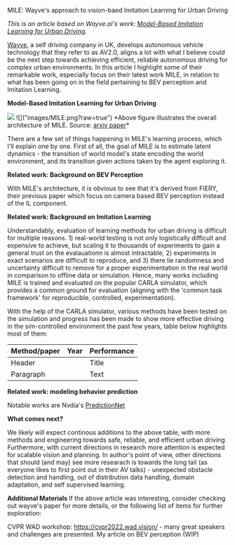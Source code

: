 MILE: Wayve's approach to vision-baed Imitation Learning for Urban Driving

*This is an article based on Wayve.ai's work: <a href='https://arxiv.org/pdf/2210.07729.pdf'>Model-Based Imitation Learning for Urban Driving</a>.*

<a href='https://www.wayve.ai/'>Wayve</a>, a self driving company in UK, develops autonomous vehicle technology that they refer to as AV2.0, aligns a lot with what I believe could be the next step towards achieving efficient, reliable autonomous driving for complex urban environments. In this article I highlight some of their remarkable work, especially focus on their latest work MILE, in relation to what has been going on in the field pertaining to BEV perception and Imitation Learning.

<b>Model-Based Imitation Learning for Urban Driving</b>

<img src=/>
![]("images/MILE.png?raw=true")
*Above figure illustrates the overall architecture of MILE. Source: <a href='https://arxiv.org/pdf/2210.07729.pdf'>arxiv paper</a>*

There are a few set of things happening in MILE's learning process, which I'll explain one by one. First of all, the goal of MILE is to estimate latent dynamics - the transition of world model's state encoding the world environment, and its transition given actions taken by the agent exploring it. 


<b>Related work: Background on BEV Perception</b>

With MILE's architecture, it is obvious to see that it's derived from <aa href='https://arxiv.org/abs/2104.10490'>FIERY</a>, their previous paper which focus on camera based BEV perception instead of the IL component. 

<b>Related work: Background on Imitation Learning</b>

Understandably, evaluation of learning methods for urban driving is difficult for multiple reasons. 1) real-world testing is not only logistically difficult and expensive to achieve, but scaling it to thousands of experiments to gain a general trust on the evalauationn is almost intractable, 2) experiments in exact scenarios are difficult to reproduce, and 3) there lie randomness and uncertainty difficult to remove for a proper experimentation in the real world in comparison to offline data or simulation. Hence, many works including MILE is trained and evaluated on the popular CARLA simulator, which provides a common ground for evaluation (aligning with the 'common task framework' for reproducible, controlled, experimentation).

With the help of the CARLA simulator, various methods have been tested on the simulation and progress has been made to show more effective driving in the sim-controlled environment the past few years, table below highlights most of them:

| Method/paper | Year | Performance |
| -----------  | ---- | ----------- |
| Header       |  | Title       |
| Paragraph    |  | Text        |

<b>Related work: modeling behavior prediction</b>

Notable works are Nvdia's <a href="/blogs/blogs.md">PredictionNet</a>

<b>What comes next?</b>

We likely will expect continous additions to the above table, with more methods and engineering towards safe, reliable, and efficient urban driving. Furthermore, with current directions in research more attention is expected for scalable vision and planning. In author's point of view, other directions that should (and may) see more researach is towards the long tail (as everyone likes to first point out in their AV talks) - unexpected obstacle detection and handling, out of distribution data handling, domain adaptation, and self supervised learning.

<b> Additional Materials </b>
If the above article was interesting, consider checking out wayve's paper for more details, or the following list of items for further exploration:

CVPR WAD workshop: https://cvpr2022.wad.vision/ - many great speakers and challenges are presented.
My article on BEV perception (WIP)
